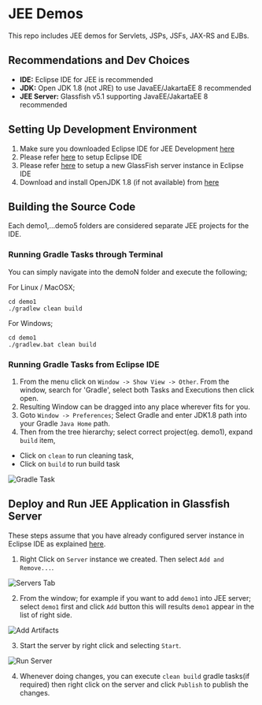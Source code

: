 # JEE Demos
This repo includes JEE demos for Servlets, JSPs, JSFs, JAX-RS and EJBs.

## Recommendations and Dev Choices
* **IDE:** Eclipse IDE for JEE is recommended
* **JDK:** Open JDK 1.8 (not JRE) to use JavaEE/JakartaEE 8 recommended
* **JEE Server:** Glassfish v5.1 supporting JavaEE/JakartaEE 8 recommended

## Setting Up Development Environment

1. Make sure you downloaded Eclipse IDE for JEE Development [here](https://www.eclipse.org/downloads/packages/release/2021-06/r/eclipse-ide-enterprise-java-and-web-developers)
2. Please refer [here](https://github.com/rasika/jee-demo/blob/master/docs/SettingUpEclipseIDEViews.md) to setup Eclipse IDE
3. Please refer [here](https://github.com/rasika/jee-demo/blob/master/docs/SettingUpGlassFish.md) to setup a new GlassFish server instance in Eclipse IDE
4. Download and install OpenJDK 1.8 (if not available) from [here](https://openjdk.java.net/install/)

## Building the Source Code
Each demo1,...demo5 folders are considered separate JEE projects for the IDE. 
### Running Gradle Tasks through Terminal
You can simply navigate into the demoN folder and execute the following;

For Linux / MacOSX;

```
cd demo1
./gradlew clean build
```

For Windows;

```
cd demo1
./gradlew.bat clean build
```

### Running Gradle Tasks from Eclipse IDE
1. From the menu click on `Window -> Show View -> Other`. From the window, search for 'Gradle', select both Tasks and Executions then click open. 
2. Resulting Window can be dragged into any place wherever fits for you.
3. Goto `Window -> Preferences`; Select Gradle and enter JDK1.8 path into your Gradle `Java Home` path.
4. Then from the tree hierarchy; select correct project(eg. demo1), expand `build` item, 
- Click on `clean` to run cleaning task, 
- Click on `build` to run build task

![Gradle Task](https://github.com/rasika/jee-demo/raw/master/docs/images/gradle-task.png)

## Deploy and Run JEE Application in Glassfish Server
These steps assume that you have already configured server instance in Eclipse IDE as explained [here](https://github.com/rasika/jee-demo/blob/master/docs/SettingUpGlassFish.md).

1. Right Click on `Server` instance we created. Then select `Add and Remove...`. 

![Servers Tab](https://github.com/rasika/jee-demo/raw/master/docs/images/servers-tab.png)

2. From the window; for example if you want to add `demo1` into JEE server; select `demo1` first and click `Add` button this will results `demo1` appear in the list of right side.

![Add Artifacts](https://github.com/rasika/jee-demo/raw/master/docs/images/add-artifacts.png)

3. Start the server by right click and selecting `Start`.

![Run Server](https://github.com/rasika/jee-demo/raw/master/docs/images/run-server.png)

4. Whenever doing changes, you can execute `clean build` gradle tasks(if required) then right click on the server and click `Publish` to publish the changes.